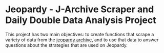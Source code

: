 # Jeopardy - J-Archive Scraper and Daily Double Data Analysis Project

This project has two main objectives: to create functions that scrape a variety of data from the [jeopardy archive](j-archive.com), and to use that data to answer questions about the strategies that are used on Jeopardy.

